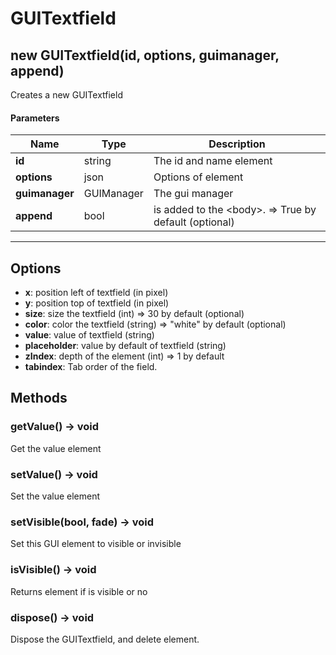 # GUITextfield

## new GUITextfield(id, options, guimanager, append)
Creates a new GUITextfield

#### Parameters
Name | Type | Description
---|---|---
**id** | string | The id and name element
**options** | json | Options of element
**guimanager** | GUIManager | The gui manager
**append** | bool | is added to the &lt;body&gt;. =&gt; True by default (optional)
---

## Options

* **x**: position left of textfield (in pixel)
* **y**: position top of textfield (in pixel)
* **size**: size the textfield (int) =&gt; 30 by default (optional)
* **color**: color the textfield (string) =&gt; "white" by default (optional)
* **value**: value of textfield (string)
* **placeholder**: value by default of textfield (string)
* **zIndex**: depth of the element (int) =&gt; 1 by default
* **tabindex**: Tab order of the field.

## Methods

### getValue() → void
Get the value element

### setValue() → void
Set the value element

### setVisible(bool, fade) → void
Set this GUI element to visible or invisible

### isVisible() → void
Returns element if is visible or no

### dispose() → void
Dispose the GUITextfield, and delete element.

